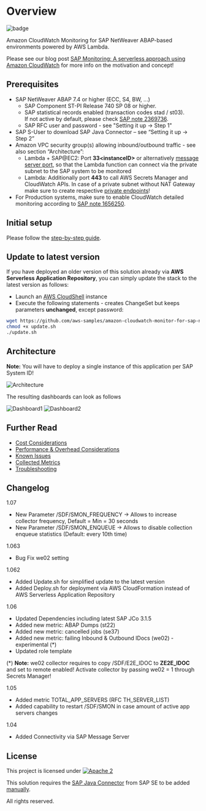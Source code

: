 # Overview

![badge](https://codebuild.eu-central-1.amazonaws.com/badges?uuid=eyJlbmNyeXB0ZWREYXRhIjoiTVBuUW9pbGlwNlNxVWJ4N3VhdmkyTjZJMVRqc1VvTnk0ZXNsWXNvNnFTR1pkRnlxQkFuQVpORkRqQnp2aUVYaE5PT1ZhVW83R2l5ZkljaHI4SGR1OEdvPSIsIml2UGFyYW1ldGVyU3BlYyI6InNPaUFXamZKdkNKZUFTaTYiLCJtYXRlcmlhbFNldFNlcmlhbCI6MX0%3D&branch=master)

Amazon CloudWatch Monitoring for SAP NetWeaver ABAP-based environments powered by AWS Lambda.

Please see our blog post [SAP Monitoring: A serverless approach using Amazon CloudWatch](https://aws.amazon.com/blogs/awsforsap/sap-monitoring-a-serverless-approach-using-amazon-cloudwatch/) for more info on the motivation and concept!

## Prerequisites

- SAP NetWeaver ABAP 7.4 or higher (ECC, S4, BW, ...)
  - SAP Component ST-PI Release 740 SP 08 or higher.
  - SAP statistical records enabled (transaction codes stad / st03).  
  If not active by default, please check [SAP note 2369736](https://launchpad.support.sap.com/#/notes/0002369736).
  - SAP RFC user and password - see "Setting it up -> Step 1"
- SAP S-User to download SAP Java Connector – see “Setting it up -> Step 2”
- Amazon VPC security group(s) allowing inbound/outbound traffic - see also section “Architecture”:
  - Lambda + SAP@EC2: Port **33\<instanceID\>** or alternatively [message server port](https://github.com/aws-samples/amazon-cloudwatch-monitor-for-sap-netweaver/blob/master/docs/Message_Server.md), so that the Lambda function can connect via the private subnet to the SAP system to be monitored
  - Lambda: Additionally port **443** to call AWS Secrets Manager and CloudWatch APIs. In case of a private subnet without NAT Gateway make sure to create respective [private endpoints](https://docs.aws.amazon.com/vpc/latest/userguide/vpce-interface.html)!
- For Production systems, make sure to enable CloudWatch detailed monitoring according to [SAP note 1656250](https://launchpad.support.sap.com/#/notes/1656250).

## Initial setup

Please follow the [step-by-step guide](https://github.com/aws-samples/amazon-cloudwatch-monitor-for-sap-netweaver/blob/master/docs/Setting_it_up.md).

## Update to latest version

If you have deployed an older version of this solution already via **AWS Serverless Application Repository**, you can simply update the stack to the latest version as follows:

- Launch an [AWS CloudShell](https://console.aws.amazon.com/cloudshell/home) instance
- Execute the following statements - creates ChangeSet but keeps parameters **unchanged**, except password:

```bash
wget https://github.com/aws-samples/amazon-cloudwatch-monitor-for-sap-netweaver/raw/master/update.sh
chmod +x update.sh
./update.sh
```

## Architecture

**Note:** You will have to deploy a single instance of this application per SAP System ID! 

![Architecture](https://github.com/aws-samples/amazon-cloudwatch-monitor-for-sap-netweaver/blob/master/assets/arch.png?raw=true)

The resulting dashboards can look as follows  

![Dashboard1](https://github.com/aws-samples/amazon-cloudwatch-monitor-for-sap-netweaver/blob/master/assets/cw_dashboard1.png?raw=true)
![Dashboard2](https://github.com/aws-samples/amazon-cloudwatch-monitor-for-sap-netweaver/blob/master/assets/cw_dashboard2.png?raw=true)

## Further Read

- [Cost Considerations](https://github.com/aws-samples/amazon-cloudwatch-monitor-for-sap-netweaver/blob/master/docs/Cost_Considerations.md)  
- [Performance & Overhead Considerations](https://github.com/aws-samples/amazon-cloudwatch-monitor-for-sap-netweaver/blob/master/docs/Performance_Considerations.md)  
- [Known Issues](https://github.com/aws-samples/amazon-cloudwatch-monitor-for-sap-netweaver/blob/master/docs/Known_Issues.md)  
- [Collected Metrics](https://github.com/aws-samples/amazon-cloudwatch-monitor-for-sap-netweaver/blob/master/docs/Metrics.md)  
- [Troubleshooting](https://github.com/aws-samples/amazon-cloudwatch-monitor-for-sap-netweaver/blob/master/docs/Troubleshooting.md)  

## Changelog

1.07

- New Parameter /SDF/SMON_FREQUENCY -> Allows to increase collector frequency, Default = Min = 30 seconds
- New Parameter /SDF/SMON_ENQUEUE -> Allows to disable collection enqueue statistics (Default: every 10th time)

1.063

- Bug Fix we02 setting

1.062

- Added Update.sh for simplified update to the latest version
- Added Deploy.sh for deployment via AWS CloudFormation instead of AWS Serverless Application Repository

1.06

- Updated Dependencies including latest SAP JCo 3.1.5
- Added new metric: ABAP Dumps (st22)
- Added new metric: cancelled jobs (se37)
- Added new metric: failing Inbound & Outbound IDocs (we02) - experimental (\*)
- Updated role template

(\*) **Note:** we02 collector requires to copy /SDF/E2E_IDOC to **ZE2E_IDOC** and set to remote enabled! Activate collector by passing we02 = 1 through Secrets Manager!

1.05

- Added metric TOTAL_APP_SERVERS (RFC TH_SERVER_LIST)
- Added capability to restart /SDF/SMON in case amount of active app servers changes

1.04

- Added Connectivity via SAP Message Server

## License

This project is licensed under  [![Apache 2](https://img.shields.io/badge/license-Apache%202-blue.svg)](./LICENSE)

This solution requires the [SAP Java Connector](https://support.sap.com/en/product/connectors.html) from SAP SE to be added [manually](/docs/Create_AWS_Lambda_layer_for_SAP_Jco.md).
  
All rights reserved.
